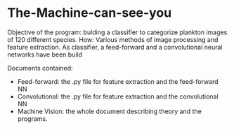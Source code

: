 # The-Machine-can-see-you

Objective of the program: bulding a classifier to categorize plankton images of 120 different species.
How: Various methods of image processing and feature extraction. As classifier, a feed-forward and a 
    convolutional neural networks have been build
    
Documents contained: 
 - Feed-forward: the .py file for feature extraction and the feed-forward NN
 - Convolutional: the .py file for feature extraction and the convolutional NN
 - Machine Vision: the whole document describing theory and the programs.

